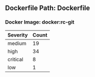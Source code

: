 ## Dockerfile Path: Dockerfile

### Docker Image: docker:rc-git
| Severity | Count |
|----------|-------|
| medium | 19 |
| high | 34 |
| critical | 8 |
| low | 1 |